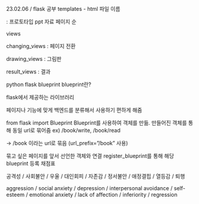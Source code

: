 23.02.06 / flask 공부
templates - html 파일 이름

: 프로토타입 ppt 자료 페이지 순

views

changing_views : 페이지 전환

drawing_views : 그림판

result_views : 결과

python flask blueprint
blueprint란?

flask에서 제공하는 라이브러리

페이지나 기능에 맞게 백엔드를 분류해서 사용하기 편하게 해줌

from flask import Blueprint
Blueprint를 사용하여 객체를 만듦. 만들어진 객체를 통해 동일 url로 묶어줌
ex) /book/write, /book/read

→ /book 이라는 url로 묶음 (url_prefix=”/book” 사용)

묶고 싶은 페이지를 앞서 선언한 객체와 연결
register_blueprint를 통해 해당 blueprint 등록
채점표

공격성 / 사회불안 / 우울 / 대인회피 / 자존감 / 정서불안 / 애정결핍 / 열등감 / 퇴행

aggression / social anxiety / depression / interpersonal avoidance / self-esteem / emotional anxiety / lack of affection / inferiority / regression
